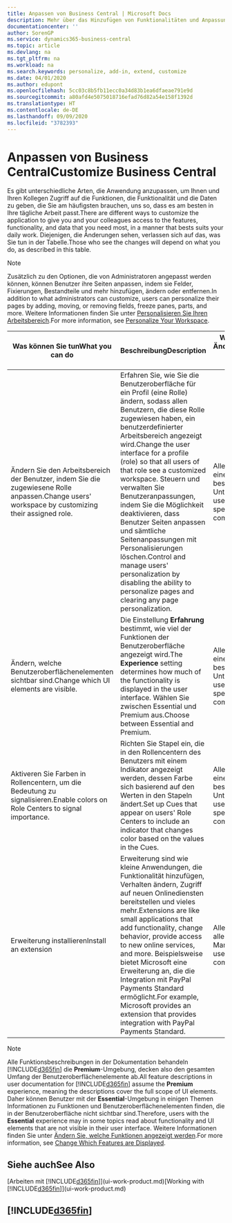 ```yaml
---
title: Anpassen von Business Central | Microsoft Docs
description: Mehr über das Hinzufügen von Funktionalitäten und Anpassungen in Business Central.
documentationcenter: ''
author: SorenGP
ms.service: dynamics365-business-central
ms.topic: article
ms.devlang: na
ms.tgt_pltfrm: na
ms.workload: na
ms.search.keywords: personalize, add-in, extend, customize
ms.date: 04/01/2020
ms.author: edupont
ms.openlocfilehash: 5cc03c8b5fb11ecc0a34d83b1ea6dfaeae791e9d
ms.sourcegitcommit: a80afd4e5075018716efad76d82a54e158f1392d
ms.translationtype: HT
ms.contentlocale: de-DE
ms.lasthandoff: 09/09/2020
ms.locfileid: "3782393"
---
```

# <a name="customize-business-central"></a><span data-ttu-id="390a6-103">Anpassen von Business Central</span><span class="sxs-lookup"><span data-stu-id="390a6-103">Customize Business Central</span></span>
<span data-ttu-id="390a6-104">Es gibt unterschiedliche Arten, die Anwendung anzupassen, um Ihnen und Ihren Kollegen Zugriff auf die Funktionen, die Funktionalität und die Daten zu geben, die Sie am häufigsten brauchen, uns so, dass es am besten in Ihre tägliche Arbeit passt.</span><span class="sxs-lookup"><span data-stu-id="390a6-104">There are different ways to customize the application to give you and your colleagues access to the features, functionality, and data that you need most, in a manner that bests suits your daily work.</span></span> <span data-ttu-id="390a6-105">Diejenigen, die Änderungen sehen, verlassen sich auf das, was Sie tun in der Tabelle.</span><span class="sxs-lookup"><span data-stu-id="390a6-105">Those who see the changes will depend on what you do, as described in this table.</span></span>

> [!NOTE]
> <span data-ttu-id="390a6-106">Zusätzlich zu den Optionen, die von Administratoren angepasst werden können, können Benutzer ihre Seiten anpassen, indem sie Felder, Fixierungen, Bestandteile und mehr hinzufügen, ändern oder entfernen.</span><span class="sxs-lookup"><span data-stu-id="390a6-106">In addition to what administrators can customize, users can personalize their pages by adding, moving, or removing fields, freeze panes, parts, and more.</span></span> <span data-ttu-id="390a6-107">Weitere Informationen finden Sie unter [Personalisieren Sie Ihren Arbeitsbereich](ui-personalization-user.md).</span><span class="sxs-lookup"><span data-stu-id="390a6-107">For more information, see [Personalize Your Workspace](ui-personalization-user.md).</span></span>

| <span data-ttu-id="390a6-108">Was können Sie tun</span><span class="sxs-lookup"><span data-stu-id="390a6-108">What you can do</span></span>    |  <span data-ttu-id="390a6-109">Beschreibung</span><span class="sxs-lookup"><span data-stu-id="390a6-109">Description</span></span>  |  <span data-ttu-id="390a6-110">Wer sieht die Änderungen</span><span class="sxs-lookup"><span data-stu-id="390a6-110">Who sees the changes</span></span>  |  <span data-ttu-id="390a6-111">Weitere Informationen</span><span class="sxs-lookup"><span data-stu-id="390a6-111">More information</span></span>  |
|-----|---------------|---------|-------|
|<span data-ttu-id="390a6-112">Ändern Sie den Arbeitsbereich der Benutzer, indem Sie die zugewiesene Rolle anpassen.</span><span class="sxs-lookup"><span data-stu-id="390a6-112">Change users' workspace by customizing their assigned role.</span></span>|<span data-ttu-id="390a6-113">Erfahren Sie, wie Sie die Benutzeroberfläche für ein Profil (eine Rolle) ändern, sodass allen Benutzern, die diese Rolle zugewiesen haben, ein benutzerdefinierter Arbeitsbereich angezeigt wird.</span><span class="sxs-lookup"><span data-stu-id="390a6-113">Change the user interface for a profile (role) so that all users of that role see a customized workspace.</span></span> <span data-ttu-id="390a6-114">Steuern und verwalten Sie Benutzeranpassungen, indem Sie die Möglichkeit deaktivieren, dass Benutzer Seiten anpassen und sämtliche Seitenanpassungen mit Personalisierungen löschen.</span><span class="sxs-lookup"><span data-stu-id="390a6-114">Control and manage users' personalization by disabling the ability to personalize pages and clearing any page personalization.</span></span>|<span data-ttu-id="390a6-115">Alle Benutzer in einem bestimmten Unternehmen.</span><span class="sxs-lookup"><span data-stu-id="390a6-115">All users in a specific company.</span></span>|[<span data-ttu-id="390a6-116">Seiten für Profile anpassen</span><span class="sxs-lookup"><span data-stu-id="390a6-116">Customize Pages for Profiles</span></span>](ui-personalization-manage.md)|
|<span data-ttu-id="390a6-117">Ändern, welche Benutzeroberflächenelementen sichtbar sind.</span><span class="sxs-lookup"><span data-stu-id="390a6-117">Change which UI elements are visible.</span></span>|<span data-ttu-id="390a6-118">Die Einstellung **Erfahrung** bestimmt, wie viel der Funktionen der Benutzeroberfläche angezeigt wird.</span><span class="sxs-lookup"><span data-stu-id="390a6-118">The **Experience** setting determines how much of the functionality is displayed in the user interface.</span></span> <span data-ttu-id="390a6-119">Wählen Sie zwischen Essential und Premium aus.</span><span class="sxs-lookup"><span data-stu-id="390a6-119">Choose between Essential and Premium.</span></span>|<span data-ttu-id="390a6-120">Alle Benutzer in einem bestimmten Unternehmen.</span><span class="sxs-lookup"><span data-stu-id="390a6-120">All users in a specific company.</span></span>|[<span data-ttu-id="390a6-121">Funktionen, die angezeigt werden ändern</span><span class="sxs-lookup"><span data-stu-id="390a6-121">Change Which Features are Displayed</span></span>](ui-experiences.md)|
|<span data-ttu-id="390a6-122">Aktiveren Sie Farben in Rollencentern, um die Bedeutung zu signalisieren.</span><span class="sxs-lookup"><span data-stu-id="390a6-122">Enable colors on Role Centers to signal importance.</span></span>|<span data-ttu-id="390a6-123">Richten Sie Stapel ein, die in den Rollencentern des Benutzers mit einem Indikator angezeigt werden, dessen Farbe sich basierend auf den Werten in den Stapeln ändert.</span><span class="sxs-lookup"><span data-stu-id="390a6-123">Set up Cues that appear on users' Role Centers to include an indicator that changes color based on the values in the Cues.</span></span>|<span data-ttu-id="390a6-124">Alle Benutzer in einem bestimmten Unternehmen.</span><span class="sxs-lookup"><span data-stu-id="390a6-124">All users in a specific company.</span></span>|[<span data-ttu-id="390a6-125">Einrichten eines farbigen Indikators auf Stapeln des Rollencenters</span><span class="sxs-lookup"><span data-stu-id="390a6-125">Set Up a Colored Indicator on Cues</span></span>](admin-how-set-up-colored-indicator-on-cues.md)|
|<span data-ttu-id="390a6-126">Erweiterung installieren</span><span class="sxs-lookup"><span data-stu-id="390a6-126">Install an extension</span></span>|<span data-ttu-id="390a6-127">Erweiterung sind wie kleine Anwendungen, die Funktionalität hinzufügen, Verhalten ändern, Zugriff auf neuen Onlinediensten bereitstellen und vieles mehr.</span><span class="sxs-lookup"><span data-stu-id="390a6-127">Extensions are like small applications that add functionality, change behavior, provide access to new online services, and more.</span></span> <span data-ttu-id="390a6-128">Beispielsweise bietet Microsoft eine Erweiterung an, die die Integration mit PayPal Payments Standard ermöglicht.</span><span class="sxs-lookup"><span data-stu-id="390a6-128">For example, Microsoft provides an extension that provides integration with PayPal Payments Standard.</span></span>|<span data-ttu-id="390a6-129">Alle Benutzer in allen Mandanten.</span><span class="sxs-lookup"><span data-stu-id="390a6-129">All users in all companies.</span></span>|[<span data-ttu-id="390a6-130">Erweiterungen nutzen anpassen</span><span class="sxs-lookup"><span data-stu-id="390a6-130">Customizing Using Extensions</span></span>](ui-extensions.md)|
> [!NOTE]
> <span data-ttu-id="390a6-131">Alle Funktionsbeschreibungen in der Dokumentation behandeln [!INCLUDE[d365fin](includes/d365fin_md.md)] die **Premium**-Umgebung, decken also den gesamten Umfang der Benutzeroberflächenelemente ab.</span><span class="sxs-lookup"><span data-stu-id="390a6-131">All feature descriptions in user documentation for [!INCLUDE[d365fin](includes/d365fin_md.md)] assume the **Premium** experience, meaning the descriptions cover the full scope of UI elements.</span></span> <span data-ttu-id="390a6-132">Daher können Benutzer mit der **Essential**-Umgebung in einigen Themen Informationen zu Funktionen und Benutzeroberflächenelementen finden, die in der Benutzeroberfläche nicht sichtbar sind.</span><span class="sxs-lookup"><span data-stu-id="390a6-132">Therefore, users with the **Essential** experience may in some topics read about functionality and UI elements that are not visible in their user interface.</span></span> <span data-ttu-id="390a6-133">Weitere Informationen finden Sie unter [Ändern Sie, welche Funktionen angezeigt werden](ui-experiences.md).</span><span class="sxs-lookup"><span data-stu-id="390a6-133">For more information, see [Change Which Features are Displayed](ui-experiences.md).</span></span>

## <a name="see-also"></a><span data-ttu-id="390a6-134">Siehe auch</span><span class="sxs-lookup"><span data-stu-id="390a6-134">See Also</span></span>
<span data-ttu-id="390a6-135">[Arbeiten mit [!INCLUDE[d365fin](includes/d365fin_md.md)]](ui-work-product.md)</span><span class="sxs-lookup"><span data-stu-id="390a6-135">[Working with [!INCLUDE[d365fin](includes/d365fin_md.md)]](ui-work-product.md)</span></span>  

## [!INCLUDE[d365fin](includes/free_trial_md.md)]  
